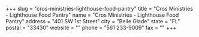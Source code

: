 +++
slug = "cros-ministries-lighthouse-food-pantry"
title = "Cros Ministries - Lighthouse Food Pantry"
name = "Cros Ministries - Lighthouse Food Pantry"
address = "401 SW 1st Street"
city = "Belle Glade"
state = "FL"
postal = "33430"
website = ""
phone = "561 233-9009"
fax = ""
+++
